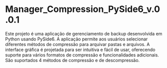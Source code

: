 # Manager_Compression_PySide6_v.0.0.1
 Este projeto é uma aplicação de gerenciamento de backup desenvolvida em Python usando PySide6. A aplicação permite aos usuários selecionar diferentes métodos de compressão para arquivar pastas e arquivos. A interface gráfica é projetada para ser intuitiva e fácil de usar, oferecendo suporte para vários formatos de compressão e funcionalidades adicionais. São suportados 4 métodos de compressão e de descompressão.
